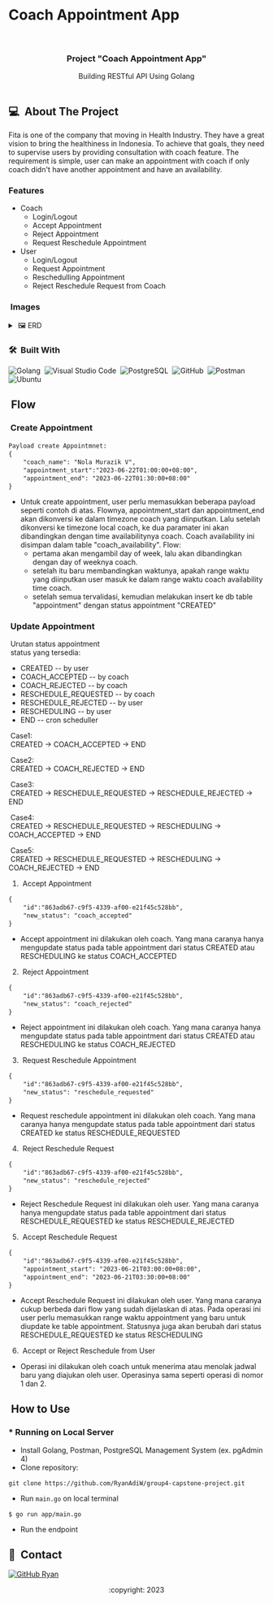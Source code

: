 # Coach Appointment App
<div id="top"></div>
<!-- PROJECT LOGO -->
<br/>
<div align="center">

  <h3 align="center">Project "Coach Appointment App"</h3>

  <p align="center">
    Building RESTful API Using Golang
    <br />
    <br />
  </p>
</div>


<!-- ABOUT THE PROJECT -->
## 💻 &nbsp;About The Project
Fita is one of the company that moving in Health Industry. They have a great vision to bring the healthiness in Indonesia. To achieve that goals, they need to supervise users by providing consultation with coach feature.
The requirement is simple, user can make an appointment with coach if only coach didn't have another appointment and have an availability. 

### Features
- Coach
    - Login/Logout
    - Accept Appointment
    - Reject Appointment
    - Request Reschedule Appointment
- User
    - Login/Logout
    - Request Appointment
    - Reschedulling Appointment
    - Reject Reschedule Request from Coach

### &nbsp;Images
<details>
<summary>&nbsp;🖼 ERD</summary>
<img src="image/ERD-coach-appointment.png">
</details>

### 🛠 &nbsp;Built With

![Golang](https://img.shields.io/badge/-Golang-05122A?style=flat&logo=go&logoColor=4479A1)&nbsp;
![Visual Studio Code](https://img.shields.io/badge/-Visual%20Studio%20Code-05122A?style=flat&logo=visual-studio-code&logoColor=007ACC)&nbsp;
![PostgreSQL](https://img.shields.io/badge/-PostgreSQL-336791?logo=postgresql&logoColor=white)&nbsp;
![GitHub](https://img.shields.io/badge/-GitHub-05122A?style=flat&logo=github)&nbsp;
![Postman](https://img.shields.io/badge/-Postman-05122A?style=flat&logo=postman)&nbsp;
![Ubuntu](https://img.shields.io/badge/-Ubuntu-05122A?style=flat&logo=ubuntu)&nbsp;

<!-- FLOW -->
## &nbsp;Flow
### &nbsp;Create Appointment
```
Payload create Appointmnet:
{
    "coach_name": "Nola Murazik V",
    "appointment_start":"2023-06-22T01:00:00+08:00",
    "appointment_end": "2023-06-22T01:30:00+08:00"
}
```
- Untuk create appointment, user perlu memasukkan beberapa payload seperti contoh di atas. Flownya, appointment_start dan appointment_end akan dikonversi ke dalam timezone coach yang diinputkan. Lalu setelah dikonversi ke timezone local coach, ke dua paramater ini akan dibandingkan dengan time availabilitynya coach. Coach availability ini disimpan dalam table "coach_availability". Flow:
    - pertama akan mengambil day of week, lalu akan dibandingkan dengan day of weeknya coach.
    - setelah itu baru membandingkan waktunya, apakah range waktu yang diinputkan user masuk ke dalam range waktu coach availability time coach.
    - setelah semua tervalidasi, kemudian melakukan insert ke db table "appointment" dengan status appointment "CREATED"

### &nbsp;Update Appointment
&nbsp;Urutan status appointment<br>
&nbsp;status yang tersedia:
- CREATED -- by user
- COACH_ACCEPTED -- by coach
- COACH_REJECTED -- by coach
- RESCHEDULE_REQUESTED -- by coach
- RESCHEDULE_REJECTED -- by user
- RESCHEDULING -- by user
- END -- cron scheduller

&nbsp;Case1:<br>
&nbsp;CREATED -> COACH_ACCEPTED -> END

&nbsp;Case2:<br>
&nbsp;CREATED -> COACH_REJECTED -> END

&nbsp;Case3:<br>
&nbsp;CREATED -> RESCHEDULE_REQUESTED -> RESCHEDULE_REJECTED -> END

&nbsp;Case4:<br>
&nbsp;CREATED -> RESCHEDULE_REQUESTED -> RESCHEDULING -> COACH_ACCEPTED -> END

&nbsp;Case5:<br>
&nbsp;CREATED -> RESCHEDULE_REQUESTED -> RESCHEDULING -> COACH_REJECTED -> END

1. &nbsp;Accept Appointment
```
{
    "id":"863adb67-c9f5-4339-af00-e21f45c528bb",
    "new_status": "coach_accepted"
}   
```
- Accept appointment ini dilakukan oleh coach. Yang mana caranya hanya mengupdate status pada table appointment dari status CREATED atau RESCHEDULING ke status COACH_ACCEPTED

2. &nbsp;Reject Appointment
```
{
    "id":"863adb67-c9f5-4339-af00-e21f45c528bb",
    "new_status": "coach_rejected"
}   
```
- Reject appointment ini dilakukan oleh coach. Yang mana caranya hanya mengupdate status pada table appointment dari status CREATED atau RESCHEDULING ke status COACH_REJECTED

3. &nbsp;Request Reschedule Appointment
```
{
    "id":"863adb67-c9f5-4339-af00-e21f45c528bb",
    "new_status": "reschedule_requested"
}   
```
- Request reschedule appointment ini dilakukan oleh coach. Yang mana caranya hanya mengupdate status pada table appointment dari status CREATED ke status RESCHEDULE_REQUESTED

4. &nbsp;Reject Reschedule Request
```
{
    "id":"863adb67-c9f5-4339-af00-e21f45c528bb",
    "new_status": "reschedule_rejected"
}   
```
- Reject Reschedule Request ini dilakukan oleh user. Yang mana caranya hanya mengupdate status pada table appointment dari status RESCHEDULE_REQUESTED ke status RESCHEDULE_REJECTED

5. &nbsp;Accept Reschedule Request
```
{
    "id":"863adb67-c9f5-4339-af00-e21f45c528bb",
    "appointment_start": "2023-06-21T03:00:00+08:00",
    "appointment_end": "2023-06-21T03:30:00+08:00"
}   
```
- Accept Reschedule Request ini dilakukan oleh user. Yang mana caranya cukup berbeda dari flow yang sudah dijelaskan di atas. Pada operasi ini user perlu memasukkan range waktu appointment yang baru untuk diupdate ke table appointment. Statusnya juga akan berubah dari status RESCHEDULE_REQUESTED ke status RESCHEDULING

6. &nbsp;Accept or Reject Reschedule from User

- Operasi ini dilakukan oleh coach untuk menerima atau menolak jadwal baru yang diajukan oleh user. Operasinya sama seperti operasi di nomor 1 dan 2.

<!-- HOW TO USE -->
## &nbsp;How to Use
### * Running on Local Server
- Install Golang, Postman, PostgreSQL Management System (ex. pgAdmin 4)
- Clone repository:
```
git clone https://github.com/RyanAdiW/group4-capstone-project.git
```
* Run `main.go` on local terminal
```
$ go run app/main.go
```
* Run the endpoint

<!-- CONTACT -->
## 📮 &nbsp;Contact

[![GitHub Ryan](https://img.shields.io/badge/-Ryan-white?style=flat&logo=github&logoColor=black)](https://github.com/ryanadiw)

<p align="center">:copyright: 2023</p>
</h3>